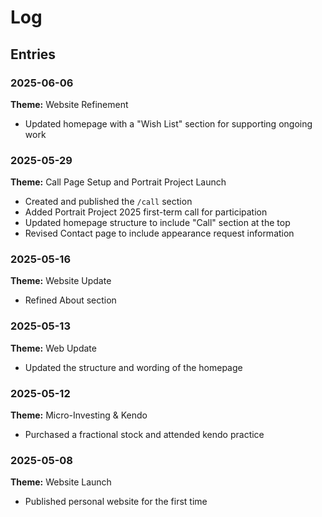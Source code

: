 # Log

## Entries

### 2025-06-06

**Theme:** Website Refinement

* Updated homepage with a "Wish List" section for supporting ongoing work

### 2025-05-29

**Theme:** Call Page Setup and Portrait Project Launch

* Created and published the `/call` section
* Added Portrait Project 2025 first-term call for participation
* Updated homepage structure to include "Call" section at the top
* Revised Contact page to include appearance request information

### 2025-05-16

**Theme:** Website Update

* Refined About section

### 2025-05-13

**Theme:** Web Update

* Updated the structure and wording of the homepage

### 2025-05-12

**Theme:** Micro-Investing & Kendo

* Purchased a fractional stock and attended kendo practice

### 2025-05-08

**Theme:** Website Launch

* Published personal website for the first time
